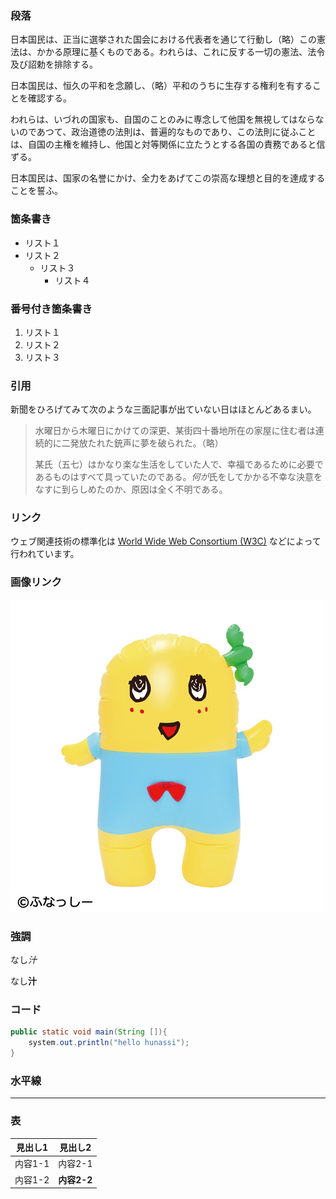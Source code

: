 ### 段落
日本国民は、正当に選挙された国会における代表者を通じて行動し（略）この憲法は、かかる原理に基くものである。われらは、これに反する一切の憲法、法令及び詔勅を排除する。

日本国民は、恒久の平和を念願し、（略）平和のうちに生存する権利を有することを確認する。

われらは、いづれの国家も、自国のことのみに専念して他国を無視してはならないのであつて、政治道徳の法則は、普遍的なものであり、この法則に従ふことは、自国の主権を維持し、他国と対等関係に立たうとする各国の責務であると信ずる。

日本国民は、国家の名誉にかけ、全力をあげてこの崇高な理想と目的を達成することを誓ふ。

### 箇条書き
- リスト１
- リスト２
    - リスト３
        - リスト４

### 番号付き箇条書き 
1. リスト１
2. リスト２
3. リスト３
 
### 引用
新聞をひろげてみて次のような三面記事が出ていない日はほとんどあるまい。

> 水曜日から木曜日にかけての深更、某街四十番地所在の家屋に住む者は連続的に二発放たれた銃声に夢を破られた。（略）
> 
> 某氏（五七）はかなり楽な生活をしていた人で、幸福であるために必要であるものはすべて具っていたのである。*何が*氏をしてかかる不幸な決意をなすに到らしめたのか、原因は全く不明である。

### リンク
ウェブ関連技術の標準化は [World Wide Web Consortium (W3C)](http://www.w3.org/) などによって行われています。

### 画像リンク
![なし汁](images/hunassi.jpg)

### 強調
なし*汁*

なし**汁**

### コード
```java
public static void main(String []){
    system.out.println("hello hunassi");
}
```

### 水平線
***

### 表
|見出し1|見出し2 |
| -- | -- |
| 内容1-1 | 内容2-1|
| 内容1-2 | **内容2-2** |